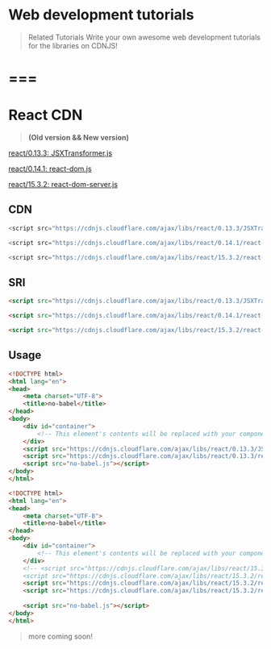 #  Web development tutorials

> Related Tutorials Write your own awesome web development tutorials for the libraries on CDNJS! 

===
===

# React CDN 

> **(Old version && New version)**

[react/0.13.3: JSXTransformer.js](https://cdnjs.com/libraries/react/0.13.3)

[react/0.14.1: react-dom.js](https://cdnjs.com/libraries/react/0.14.1)

[react/15.3.2: react-dom-server.js](https://cdnjs.com/libraries/react/15.3.2)


## CDN
```js
<script src="https://cdnjs.cloudflare.com/ajax/libs/react/0.13.3/JSXTransformer.js"></script>

<script src="https://cdnjs.cloudflare.com/ajax/libs/react/0.14.1/react-dom.js"></script>

<script src="https://cdnjs.cloudflare.com/ajax/libs/react/15.3.2/react-dom-server.js"></script>

``` 

## SRI
```html
<script src="https://cdnjs.cloudflare.com/ajax/libs/react/0.13.3/JSXTransformer.js" integrity="sha256-MkTacBvNGO5pU06MeUchxYJwIK/4JrIGyEeINOmKLkM=" crossorigin="anonymous"></script>

<script src="https://cdnjs.cloudflare.com/ajax/libs/react/0.14.1/react-dom.js" integrity="sha256-/S+aYL20DqSEKdMsP5bLyYLOVQ8GGES9NsqtNUMOOFw=" crossorigin="anonymous"></script>

<script src="https://cdnjs.cloudflare.com/ajax/libs/react/15.3.2/react-dom-server.js" integrity="sha256-SDRlxU2UvrgTfiqYOo8f8frNbE23UONjhU0Zk/vJjJc=" crossorigin="anonymous"></script>
``` 

## Usage

```html
<!DOCTYPE html>
<html lang="en">
<head>
    <meta charset="UTF-8">
    <title>no-babel</title>
</head>
<body>
    <div id="container">
        <!-- This element's contents will be replaced with your component. -->
    </div>   
    <script src="https://cdnjs.cloudflare.com/ajax/libs/react/0.13.3/JSXTransformer.js"></script>
    <script src="https://cdnjs.cloudflare.com/ajax/libs/react/0.13.3/react.js"></script>
    <script src="no-babel.js"></script>
</body>
</html>
``` 

```html
<!DOCTYPE html>
<html lang="en">
<head>
    <meta charset="UTF-8">
    <title>no-babel</title>
</head>
<body>
    <div id="container">
        <!-- This element's contents will be replaced with your component. -->
    </div>   
    <!-- <script src="https://cdnjs.cloudflare.com/ajax/libs/react/15.3.2/react-dom.min.js" integrity="sha256-JIW8lNqN2EtqC6ggNZYnAdKMJXRQfkPMvdRt+b0/Jxc=" crossorigin="anonymous"></script>
    <script src="https://cdnjs.cloudflare.com/ajax/libs/react/15.3.2/react.min.js" integrity="sha256-cLWs9L+cjZg8CjGHMpJqUgKKouPlmoMP/0wIdPtaPGs=" crossorigin="anonymous"></script> -->
    <script src="https://cdnjs.cloudflare.com/ajax/libs/react/15.3.2/react-dom.js" integrity="sha256-M5lc1yUhpXlm2VZjGk4aoFwqR9H1OJ0p5MR5xpipulk=" crossorigin="anonymous"></script>
    <script src="https://cdnjs.cloudflare.com/ajax/libs/react/15.3.2/react.js" integrity="sha256-S35NJYrW34su183KBmfUDbOfAwmK0h3fFqdpdDS/8po=" crossorigin="anonymous"></script>
   
    <script src="no-babel.js"></script>
</body>
</html>
``` 




> more coming soon!




